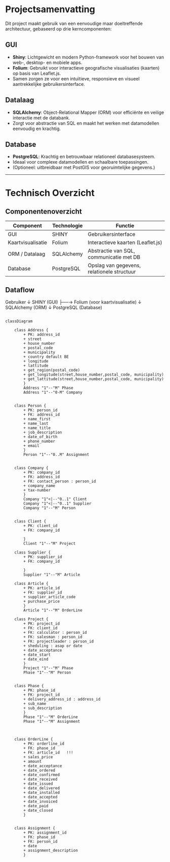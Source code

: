 # Projectsamenvatting

Dit project maakt gebruik van een eenvoudige maar doeltreffende architectuur, gebaseerd op drie kerncomponenten:

## GUI
- **Shiny**: Lichtgewicht en modern Python-framework voor het bouwen van web-, desktop- en mobiele apps.
- **Folium**: Gebruikt voor interactieve geografische visualisaties (kaarten) op basis van Leaflet.js.
- Samen zorgen ze voor een intuïtieve, responsieve en visueel aantrekkelijke gebruikersinterface.

## Datalaag
- **SQLAlchemy**: Object-Relational Mapper (ORM) voor efficiënte en veilige interactie met de databank.
- Zorgt voor abstractie van SQL en maakt het werken met datamodellen eenvoudig en krachtig.

## Database
- **PostgreSQL**: Krachtig en betrouwbaar relationeel databasesysteem.
- Ideaal voor complexe datamodellen en schaalbare toepassingen.
- (Optioneel: uitbreidbaar met PostGIS voor georuimtelijke gegevens.)

---

# Technisch Overzicht

## Componentenoverzicht

| Component       | Technologie | Functie                                     |
|----------------|-------------|---------------------------------------------|
| GUI            | SHINY       | Gebruikersinterface                         |
| Kaartvisualisatie | Folium      | Interactieve kaarten (Leaflet.js)          |
| ORM / Datalaag | SQLAlchemy  | Abstractie van SQL, communicatie met DB     |
| Database       | PostgreSQL  | Opslag van gegevens, relationele structuur  |

## Dataflow

Gebruiker
   ↓
SHINY (GUI)
   ├──→ Folium (voor kaartvisualisatie)
   ↓
SQLAlchemy (ORM)
   ↓
PostgreSQL (Database)



```mermaid

classDiagram

	class Address {
		+ PK: address_id
		+ street
		+ house_number
		+ postal_code
		+ municipality
		+ country default BE
		+ longitude
		+ lattitude
		+ get_region(postal_code)
		+ get_longitude(street,house_number,postal_code, municipality)
		+ get_lattitude(street,house_number,postal_code, municipality)
		}
		Address "1"--"M" Phase
		Address "1"--"0-M" Company


	class Person {
		+ PK: person_id
		+ FK: address_id
		+ name_first
		+ name_last
		+ name_title
		+ job_description
		+ date_of_birth
		+ phone_number
		+ email
		}
		Person "1"--"0..M" Assignment


	class Company {
		+ PK: company_id
		+ FK: address_id
		+ FK: contact_person : person_id
		+ company_name
		+ tax-number
		}
		Company "1"<|--"0..1" Client
		Company "1"<|--"0..1" Supplier 
		Company "1"--"M" Person


	class Client {
		+ PK: client_id
		+ FK: company_id

		}
		Client "1"--"M" Project

	class Supplier {
		+ PK: supplier_id
		+ FK: company_id

		}
		Supplier "1"--"M" Article

	class Article {
		+ PK: article_id
		+ FK: supplier_id
		+ supplier_article_code
		+ purchase_price
		}
		Article "1"--"M" OrderLine

	class Project {
		+ PK: project_id
		+ FK: client_id
		+ FK: calculator : person_id
		+ FK: salesman : person_id
		+ FK: projectleader : person_id
		+ sheduling : asap or date
		+ date_acceptance
		+ date_start
		+ date_eind
		}
		Project "1"--"M" Phase
		Phase "1"--"M" Person


	class Phase {
		+ PK: phase_id
		+ FK: project_id
		+ delivery_address_id : address_id
		+ sub_name
		+ sub_description		
		}
		Phase "1"--"M" OrderLine
		Phase "1"--"M" Assignment

	

	class OrderLine {
		+ PK: orderline_id
		+ FK: phase_id
    	+ FK: article_id   !!!      
    	+ sales_price
     	+ amount
    	+ date_acceptance 
		+ date_ordered      
		+ date_confirmed
		+ date_received     
		+ date_issued       
		+ date_delivered     
		+ date_installed    
		+ date_accepted       
		+ date_invoiced     
		+ date_paid         
		+ date_closed
		}


	class Assignment {
		+ PK: assignment_id
		+ FK: phase_id
		+ FK: person_id
		+ date
		+ assignment_description
		}

```
